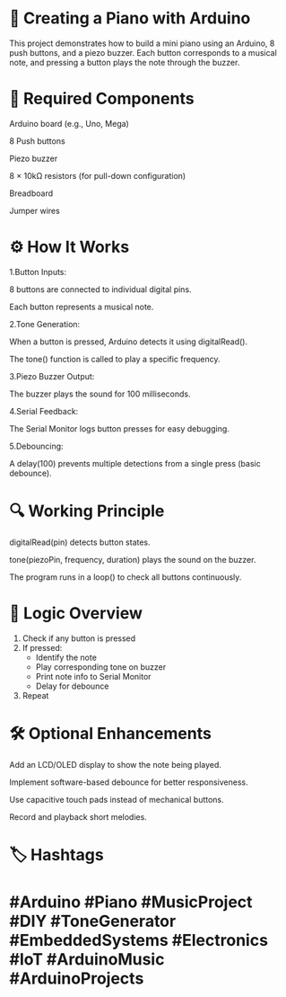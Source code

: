 
# 🎹 Creating a Piano with Arduino
This project demonstrates how to build a mini piano using an Arduino, 8 push buttons, and a piezo buzzer. Each button corresponds to a musical note, and pressing a button plays the note through the buzzer.
# 🧰 Required Components
Arduino board (e.g., Uno, Mega)

8 Push buttons

Piezo buzzer

8 × 10kΩ resistors (for pull-down configuration)

Breadboard

Jumper wires
# ⚙️ How It Works
1.Button Inputs:

8 buttons are connected to individual digital pins.

Each button represents a musical note.

2.Tone Generation:

When a button is pressed, Arduino detects it using digitalRead().

The tone() function is called to play a specific frequency.

3.Piezo Buzzer Output:

The buzzer plays the sound for 100 milliseconds.

4.Serial Feedback:

The Serial Monitor logs button presses for easy debugging.

5.Debouncing:

A delay(100) prevents multiple detections from a single press (basic debounce).
# 🔍 Working Principle
digitalRead(pin) detects button states.

tone(piezoPin, frequency, duration) plays the sound on the buzzer.

The program runs in a loop() to check all buttons continuously.
# 🧪 Logic Overview
1. Check if any button is pressed
2. If pressed:
   - Identify the note
   - Play corresponding tone on buzzer
   - Print note info to Serial Monitor
   - Delay for debounce
3. Repeat
# 🛠️ Optional Enhancements
Add an LCD/OLED display to show the note being played.

Implement software-based debounce for better responsiveness.

Use capacitive touch pads instead of mechanical buttons.

Record and playback short melodies.
# 🏷️ Hashtags
# #Arduino #Piano #MusicProject #DIY #ToneGenerator #EmbeddedSystems #Electronics #IoT #ArduinoMusic #ArduinoProjects


